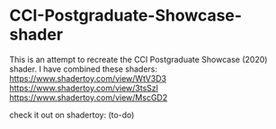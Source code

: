 # CCI-Postgraduate-Showcase-shader
This is an attempt to recreate the CCI Postgraduate Showcase (2020) shader.
I have combined these shaders:
https://www.shadertoy.com/view/WtV3D3
https://www.shadertoy.com/view/3tsSzl
https://www.shadertoy.com/view/MscGD2

check it out on shadertoy:
(to-do)
